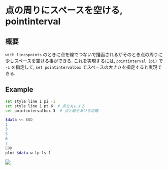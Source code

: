 # 点の周りにスペースを空ける, pointinterval

## 概要

`with linespoints` のときに点を線でつないで描画されるがそのとき点の周りに少しスペースを空ける事ができる.
これを実現するには,
`pointinterval (pi)` で `-1` を指定して, `set pointintervalbox` でスペースの大きさを指定すると実現できる.

## Example
```bash
set style line 1 pi -1
set style line 1 pt 6  # 点を丸にする
set pointintervalbox 3  # 点と線をあける距離

$data << EOD
1
3
5
6
7
EOD
plot $data w lp ls 1
```

![](https://i.imgur.com/Pjq3VYe.png)
